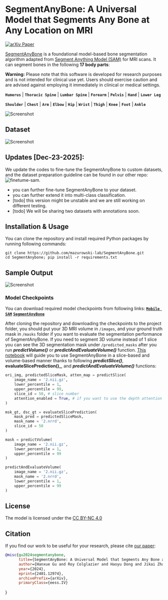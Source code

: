 # SegmentAnyBone: A Universal Model that Segments Any Bone at Any Location on MRI

[![arXiv Paper](https://img.shields.io/badge/arXiv-2401.12974-orange.svg?style=flat)](https://arxiv.org/abs/2401.12974)


[SegmentAnyBone](https://arxiv.org/abs/2401.12974) is a foundational model-based bone segmentation algorithm adapted from [Segment Anything Model (SAM)](https://pages.github.com/](https://github.com/facebookresearch/segment-anything)https://github.com/facebookresearch/segment-anything) for MRI scans. It can segment bones in the following **17 body parts**:

**Warning:** Please note that this software is developed for research purposes and is not intended for clinical use yet. Users should exercise caution and are advised against employing it immediately in clinical or medical settings.

**`Humerus`**  |  **`Thoracic Spine`**   |  **`Lumbar Spine`**   | **`Forearm`** | **`Pelvis`** |  **`Hand`** |  **`Lower Leg`** 

 **`Shoulder`** | **`Chest`**  |  **`Arm`**   |  **`Elbow`**   | **`Hip`** | **`Wrist`** |  **`Thigh`** |  **`Knee`** |  **`Foot`** |  **`Ankle`** 

![Screenshot](segment-any-bone.png)

## Dataset

![Screenshot](dataset.png)

## Updates [Dec-23-2025]: 
We update the codes to fine-tune the SegmentAnyBone to custom datasets, and the dataset preparation guideline can be found in our other repo: ![finetume-sam](https://github.com/mazurowski-lab/finetune-SAM/tree/main).
- you can further fine-tune SegmentAnyBone to your dataset.
- you can further extend it into multi-class classification.
- [todo] this version might be unstable and we are still working on different testing.
- [todo] We will be sharing two datasets with annotations soon. 

## Installation & Usage

You can clone the repository and install required Python packages by running following commands:
```
git clone https://github.com/mazurowski-lab/SegmentAnyBone.git
cd SegmentAnybone; pip install -r requirements.txt
```

## Sample Output

![Screenshot](sample_output.png)

### Model Checkpoints

You can download required model checkpoints from following links:
[**`Mobile SAM`**](https://github.com/ChaoningZhang/MobileSAM/tree/master/weights)
[**`SegmentAnyBone`**](https://drive.google.com/drive/folders/1PGKXlhj8b-fFEkYVw-Cmpj8qLSrJmTEO?usp=sharing)

After cloning the repository and downloading the checkpoints to the project folder, you should put your 3D MRI volume in `/images`, and your ground truth mask in `/masks` folder if you want to evaluate the segmentation performance of SegmentAnyBone. If you need to segment 3D volume instead of 1 slice you can see the 3D segmentation mask under `/predicted_masks` after you run **_predictVolume()_** or **_predictAndEvaluateVolume()_** function. [This notebook](demo.ipynb)  will guide you to use SegmentAnyBone in a slice-based and volume-based manner thanks to following **_predictSlice()_**, **evaluateSlicePrediction()_**, and **_predictAndEvaluateVolume()_** functions: 

```python
ori_img, predictedSliceMask, atten_map = predictSlice(
    image_name = '2.nii.gz', 
    lower_percentile = 1,
    upper_percentile = 99,
    slice_id = 50, # slice number
    attention_enabled = True, # if you want to use the depth attention
)

msk_gt, dsc_gt = evaluateSlicePrediction(
    mask_pred = predictedSliceMask, 
    mask_name = '2.nrrd', 
    slice_id = 50
)
```

```python
mask = predictVolume(
    image_name = '2.nii.gz', 
    lower_percentile = 1, 
    upper_percentile = 99
)

predictAndEvaluateVolume(
    image_name = '2.nii.gz', 
    mask_name = '2.nrrd',
    lower_percentile = 1, 
    upper_percentile = 99
)
```
## License

The model is licensed under the [CC BY-NC 4.0](https://creativecommons.org/licenses/by-nc/4.0/)

## Citation

If you find our work to be useful for your research, please cite [our paper](https://arxiv.org/abs/2401.12974):

```bibtex
@misc{gu2024segmentanybone,
      title={SegmentAnyBone: A Universal Model that Segments Any Bone at Any Location on MRI}, 
      author={Hanxue Gu and Roy Colglazier and Haoyu Dong and Jikai Zhang and Yaqian Chen and Zafer Yildiz and Yuwen Chen and Lin Li and Jichen Yang and Jay Willhite and Alex M. Meyer and Brian Guo and Yashvi Atul Shah and Emily Luo and Shipra Rajput and Sally Kuehn and Clark Bulleit and Kevin A. Wu and Jisoo Lee and Brandon Ramirez and Darui Lu and Jay M. Levin and Maciej A. Mazurowski},
      year={2024},
      eprint={2401.12974},
      archivePrefix={arXiv},
      primaryClass={eess.IV}
```
}
